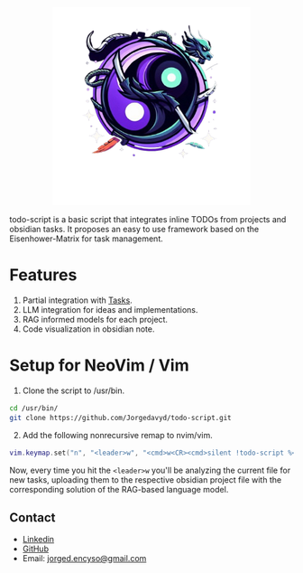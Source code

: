 <p align="center">
  <img src="https://raw.githubusercontent.com/Jorgedavyd/todo-script/main/source/logo.png" height = 350 width = 350 />
</p>

todo-script is a basic script that integrates inline TODOs from projects and obsidian tasks. It proposes an easy to use framework based on the Eisenhower-Matrix for task management.
# Features
1. Partial integration with [Tasks](https://publish.obsidian.md/tasks/Introduction).
2. LLM integration for ideas and implementations.
3. RAG informed models for each project.
4. Code visualization in obsidian note.

# Setup for NeoVim / Vim
1. Clone the script to /usr/bin.

```bash
cd /usr/bin/
git clone https://github.com/Jorgedavyd/todo-script.git
```

2. Add the following nonrecursive remap to nvim/vim.

```lua
vim.keymap.set("n", "<leader>w", "<cmd>w<CR><cmd>silent !todo-script %<CR>")
```

Now, every time you hit the `<leader>w` you'll be analyzing the current file for new tasks, uploading them to the respective obsidian project file with the corresponding solution of the RAG-based language model.

## Contact

- [Linkedin](https://www.linkedin.com/in/jorge-david-enciso-mart%C3%ADnez-149977265/)
- [GitHub](https://github.com/Jorgedavyd)
- Email: jorged.encyso@gmail.com

